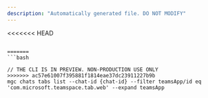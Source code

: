 ```yaml
---
description: "Automatically generated file. DO NOT MODIFY"
---
```


<<<<<<< HEAD
```cli

=======
```bash

// THE CLI IS IN PREVIEW. NON-PRODUCTION USE ONLY
>>>>>>> ac57e61007f395881f1814eae37dc23911227b9b
mgc chats tabs list --chat-id {chat-id} --filter teamsApp/id eq 'com.microsoft.teamspace.tab.web' --expand teamsApp

```